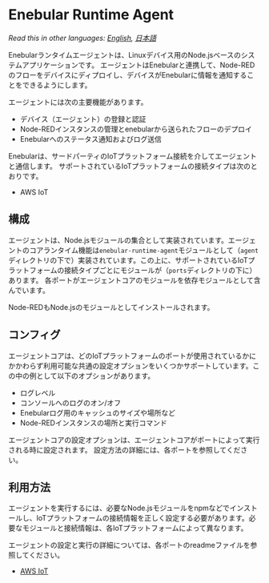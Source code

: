 
# Enebular Runtime Agent

*Read this in other languages: [English](README.md), [日本語](README.ja.md)*

Enebularランタイムエージェントは、Linuxデバイス用のNode.jsベースのシステムアプリケーションです。 エージェントはEnebularと連携して、Node-REDのフローをデバイスにディプロイし、デバイスがEnebularに情報を通知することをできるようにします。

エージェントには次の主要機能があります。

- デバイス（エージェント）の登録と認証
- Node-REDインスタンスの管理とenebularから送られたフローのデプロイ
- Enebularへのステータス通知およびログ送信

Enebularは、サードパーティのIoTプラットフォーム接続を介してエージェントと通信します。 サポートされているIoTプラットフォームの接続タイプは次のとおりです。

 - AWS IoT

## 構成

エージェントは、Node.jsモジュールの集合として実装されています。エージェントのコアランタイム機能は`enebular-runtime-agent`モジュールとして（`agent`ディレクトリの下で）実装されています。この上に、サポートされているIoTプラットフォームの接続タイプごとにモジュールが（`ports`ディレクトリの下に）あります。 各ポートがエージェントコアのモジュールを依存モジュールとして含んでいます。

Node-REDもNode.jsのモジュールとしてインストールされます。

## コンフィグ

エージェントコアは、どのIoTプラットフォームのポートが使用されているかにかかわらず利用可能な共通の設定オプションをいくつかサポートしています。この中の例として以下のオプションがあります。

- ログレベル
- コンソールへのログのオン/オフ
- Enebularログ用のキャッシュのサイズや場所など
- Node-REDインスタンスの場所と実行コマンド

エージェントコアの設定オプションは、エージェントコアがポートによって実行される時に設定されます。 設定方法の詳細には、各ポートを参照してください。

## 利用方法

エージェントを実行するには、必要なNode.jsモジュールをnpmなどでインストールし、IoTプラットフォームの接続情報を正しく設定する必要があります。必要なモジュールと接続情報は、各IoTプラットフォームによって異なります。

エージェントの設定と実行の詳細については、各ポートのreadmeファイルを参照してください。

- [AWS IoT](ports/awsiot/README.md)
